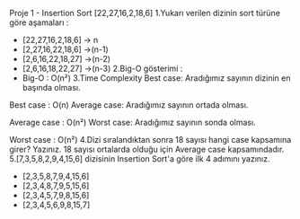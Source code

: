 Proje 1 - Insertion Sort
[22,27,16,2,18,6]
1.Yukarı verilen dizinin sort türüne göre aşamaları :
- [22,27,16,2,18,6] -> n
- [2,27,16,22,18,6] ->(n-1)
- [2,6,16,22,18,27] ->(n-2)
- [2,6,16,18,22,27] ->(n-3)
2.Big-O gösterimi :
- Big-O : O(n²)
3.Time Complexity
Best case: Aradığımız sayının dizinin en başında olması.

Best case : O(n)
Average case: Aradığımız sayının ortada olması.

Average case : O(n²)
Worst case: Aradığımız sayının sonda olması.

Worst case : O(n²)
4.Dizi sıralandıktan sonra 18 sayısı hangi case kapsamına girer? Yazınız.
18 sayısı ortalarda olduğu için Average case kapsamındadır.
5.[7,3,5,8,2,9,4,15,6] dizisinin Insertion Sort'a göre ilk 4 adımını yazınız.
- [2,3,5,8,7,9,4,15,6]
- [2,3,4,8,7,9,5,15,6]
- [2,3,4,5,7,9,8,15,6]
- [2,3,4,5,6,9,8,15,7]
